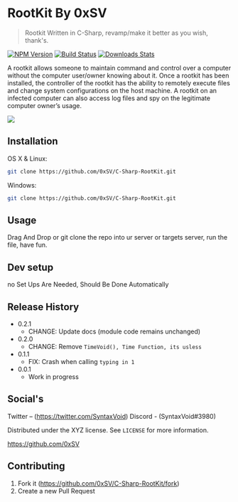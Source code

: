 # RootKit By 0xSV
> Rootkit Written in C-Sharp, revamp/make it better as you wish, thank's.

[![NPM Version][npm-image]][npm-url]
[![Build Status][travis-image]][travis-url]
[![Downloads Stats][npm-downloads]][npm-url]

A rootkit allows someone to maintain command and control over a computer without the computer user/owner knowing about it. Once a rootkit has been installed, the controller of the rootkit has the ability to remotely execute files and change system configurations on the host machine. A rootkit on an infected computer can also access log files and spy on the legitimate computer owner’s usage.

![](header.png)

## Installation

OS X & Linux:

```sh
git clone https://github.com/0xSV/C-Sharp-RootKit.git
```

Windows:

```sh
git clone https://github.com/0xSV/C-Sharp-RootKit.git
```

## Usage

Drag And Drop or git clone the repo into ur server or targets server, run the file, have fun.

## Dev setup

no Set Ups Are Needed, Should Be Done Automatically


## Release History

* 0.2.1
    * CHANGE: Update docs (module code remains unchanged)
* 0.2.0
    * CHANGE: Remove `TimeVoid(), Time Function, its usless`
* 0.1.1
    * FIX: Crash when calling `typing in 1`
* 0.0.1
    * Work in progress

## Social's

Twitter – (https://twitter.com/SyntaxVoid)
Discord - (SyntaxVoid#3980)

Distributed under the XYZ license. See ``LICENSE`` for more information.

https://github.com/0xSV

## Contributing

1. Fork it (<https://github.com/0xSV/C-Sharp-RootKit/fork>)
2. Create a new Pull Request

<!-- Markdown link & img dfn's -->
[npm-image]: https://img.shields.io/npm/v/datadog-metrics.svg?style=flat-square
[npm-url]: https://npmjs.org/package/datadog-metrics
[npm-downloads]: https://img.shields.io/npm/dm/datadog-metrics.svg?style=flat-square
[travis-image]: https://img.shields.io/travis/dbader/node-datadog-metrics/master.svg?style=flat-square
[travis-url]: https://travis-ci.org/dbader/node-datadog-metrics
[wiki]: https://github.com/0xSV/C-Sharp-RootKit
